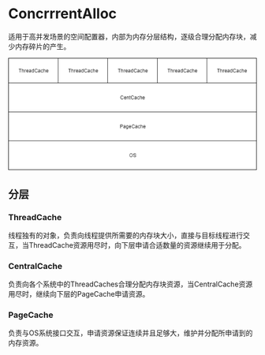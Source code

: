 # ConcrrrentAlloc

适用于高并发场景的空间配置器，内部为内存分层结构，逐级合理分配内存块，减少内存碎片的产生。

![level](images/level.png)

## 分层

### ThreadCache

线程独有的对象，负责向线程提供所需要的内存块大小，直接与目标线程进行交互，当ThreadCache资源用尽时，向下层申请合适数量的资源继续用于分配。

### CentralCache

负责向各个系统中的ThreadCaches合理分配内存块资源，当CentralCache资源用尽时，继续向下层的PageCache申请资源。

### PageCache

负责与OS系统接口交互，申请资源保证连续并且足够大，维护并分配所申请到的内存资源。
